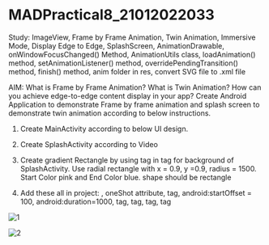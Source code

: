 # MADPractical8_21012022033

Study: ImageView, Frame by Frame Animation, Twin Animation, Immersive Mode, Display Edge to Edge, SplashScreen, AnimationDrawable, onWindowFocusChanged() Method, AnimationUtils class, loadAnimation() method, setAnimationListener() method, overridePendingTransition() method, finish() method, anim folder in res, convert SVG file to .xml file

AIM: What is Frame by Frame Animation? What is Twin Animation? How can you achieve edge-to-edge content display in your app?  Create Android Application to demonstrate Frame by frame animation and splash screen to demonstrate twin animation according to below instructions.

1. Create MainActivity according to below UI design.

2. Create SplashActivity according to Video

3. Create gradient Rectangle by using <gradient> tag in <shape> tag for background of SplashActivity. Use radial rectangle with x = 0.9, y =0.9, radius = 1500. Start Color pink and End Color blue. shape should be rectangle

4. Add these all in project: <animation-list>, oneShot attribute, <set> tag, android:startOffset = 100, android:duration=1000, <scale> tag, <translate> tag, <rotate> tag, <alpha> tag

![1](https://user-images.githubusercontent.com/110646988/197452490-e4717472-4163-4967-a205-ac57674f6a74.png)


![2](https://user-images.githubusercontent.com/110646988/197452502-7a65d9c6-159b-4a31-8522-4c8ed171b8ac.png)
